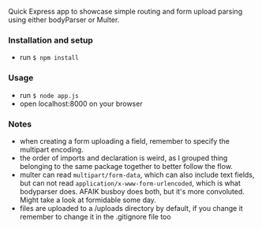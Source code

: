 Quick Express app to showcase simple routing and form upload parsing using either bodyParser or Multer.

### Installation and setup
* run ```$ npm install```

### Usage
* run ```$ node app.js```
* open localhost:8000 on your browser

### Notes
* when creating a form uploading a field, remember to specify the multipart encoding.
* the order of imports and declaration is weird, as I grouped thing belonging to the same package together to better follow the flow.
* multer can read ```multipart/form-data```, which can also include text fields, but can not read ```application/x-www-form-urlencoded```, which is what bodyparser does. AFAIK busboy does both, but it's more convoluted. Might take a look at formidable some day.
* files are uploaded to a /uploads directory by default, if you change it remember to change it in the .gitignore file too
